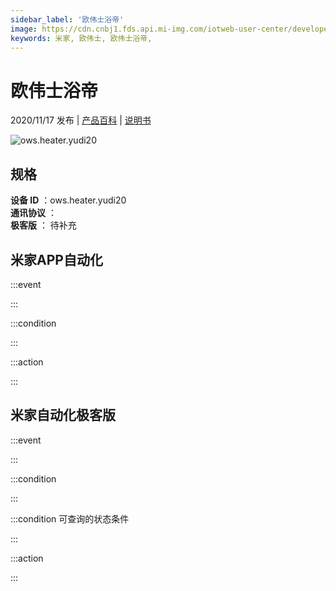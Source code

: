 ```yaml
---
sidebar_label: '欧伟士浴帝'
image: https://cdn.cnbj1.fds.api.mi-img.com/iotweb-user-center/developer_1679048482483NHChMb3I.png?GalaxyAccessKeyId=AKVGLQWBOVIRQ3XLEW&Expires=9223372036854775807&Signature=SxzeMpUJlWv/YGpcmLKYFVaj6GU=
keywords: 米家, 欧伟士, 欧伟士浴帝, 
---
```

# 欧伟士浴帝

2020/11/17 发布 | [产品百科](https://home.mi.com/webapp/content/baike/product/index.html?model=ows.heater.yudi20/) | [说明书](https://home.mi.com/views/introduction.html?model=ows.heater.yudi20&region=cn)

![ows.heater.yudi20](https://cdn.cnbj1.fds.api.mi-img.com/iotweb-user-center/developer_1679048482483NHChMb3I.png?GalaxyAccessKeyId=AKVGLQWBOVIRQ3XLEW&Expires=9223372036854775807&Signature=SxzeMpUJlWv/YGpcmLKYFVaj6GU=)

## 规格  
> 
**设备 ID** ：ows.heater.yudi20  
**通讯协议** ：  
**极客版**  ： 待补充 


## 米家APP自动化  

:::event  

:::

:::condition  

:::

:::action   

:::

## 米家自动化极客版  

:::event  

:::

:::condition  

:::

:::condition 可查询的状态条件  

:::

:::action  

:::

        
